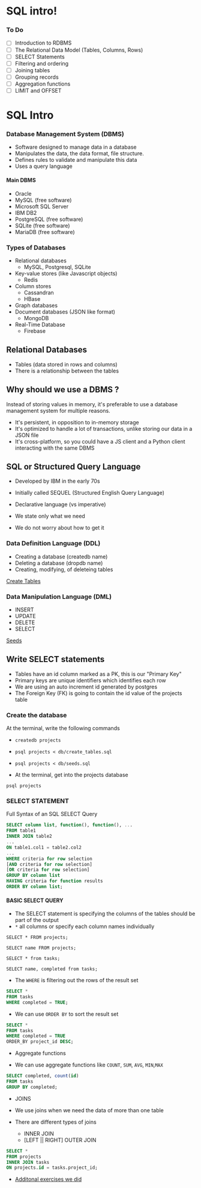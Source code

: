 # SQL intro!

### To Do

- [ ] Introduction to RDBMS
- [ ] The Relational Data Model (Tables, Columns, Rows)
- [ ] SELECT Statements
- [ ] Filtering and ordering
- [ ] Joining tables
- [ ] Grouping records
- [ ] Aggregation functions
- [ ] LIMIT and OFFSET

# SQL Intro

### Database Management System (DBMS)

- Software designed to manage data in a database
- Manipulates the data, the data format, file structure.
- Defines rules to validate and manipulate this data
- Uses a query language

#### Main DBMS

- Oracle
- MySQL (free software)
- Microsoft SQL Server
- IBM DB2
- PostgreSQL (free software)
- SQLite (free software)
- MariaDB (free software)

### Types of Databases

- Relational databases
  - MySQL, Postgresql, SQLite
- Key-value stores (like Javascript objects)
  - Redis
- Column stores
  - Cassandran
  - HBase
- Graph databases
- Document databases (JSON like format)
  - MongoDB
- Real-Time Database
  - Firebase

## Relational Databases

- Tables (data stored in rows and columns)
- There is a relationship between the tables

## Why should we use a DBMS ?

Instead of storing values in memory, it's preferable to use a database management system for multiple reasons.

- It's persistent, in opposition to in-memory storage
- It's optimized to handle a lot of transactions, unlike storing our data in a JSON file
- It's cross-platform, so you could have a JS client and a Python client interacting with the same DBMS

## SQL or Structured Query Language

- Developed by IBM in the early 70s
- Initially called SEQUEL (Structured English Query Language)

- Declarative language (vs imperative)
- We state only what we need
- We do not worry about how to get it

### Data Definition Language (DDL)

- Creating a database (createdb name)
- Deleting a database (dropdb name)
- Creating, modifying, of deleteing tables

[Create Tables](./db/create_tables.sql)

### Data Manipulation Language (DML)

- INSERT
- UPDATE
- DELETE
- SELECT

[Seeds](./db/seeds.sql)

## Write SELECT statements

- Tables have an id column marked as a PK, this is our "Primary Key"
- Primary keys are unique identifiers which identifies each row
- We are using an auto increment id generated by postgres
- The Foreign Key (FK) is going to contain the id value of the projects table

### Create the database

At the terminal, write the following commands

- `createdb projects`
- `psql projects < db/create_tables.sql`
- `psql projects < db/seeds.sql`

- At the terminal, get into the projects database

`psql projects`

### SELECT STATEMENT

Full Syntax of an SQL SELECT Query

```sql
SELECT column list, function(), function(), ...
FROM table1
INNER JOIN table2
...
ON table1.col1 = table2.col2
...
WHERE criteria for row selection
[AND criteria for row selection]
[OR criteria for row selection]
GROUP BY column list
HAVING criteria for function results
ORDER BY column list;
```

#### BASIC SELECT QUERY

- The SELECT statement is specifying the columns of the tables should be part of the output
- `*` all columns or specify each column names individually

`SELECT * FROM projects;`

`SELECT name FROM projects;`

`SELECT * from tasks;`

`SELECT name, completed from tasks;`

- The `WHERE` is filtering out the rows of the result set

```sql
SELECT *
FROM tasks
WHERE completed = TRUE;
```

- We can use `ORDER BY` to sort the result set

```sql
SELECT *
FROM tasks
WHERE completed = TRUE
ORDER_BY project_id DESC;
```

- Aggregate functions

- We can use aggregate functions like `COUNT`, `SUM`, `AVG`, `MIN`,`MAX`

```sql
SELECT completed, count(id)
FROM tasks
GROUP BY completed;
```

- JOINS

- We use joins when we need the data of more than one table

- There are different types of joins

  - INNER JOIN
  - [LEFT || RIGHT] OUTER JOIN

```sql
SELECT *
FROM projects
INNER JOIN tasks
ON projects.id = tasks.project_id;
```

- [Additonal exercises we did](./queries_solutions.sql)
